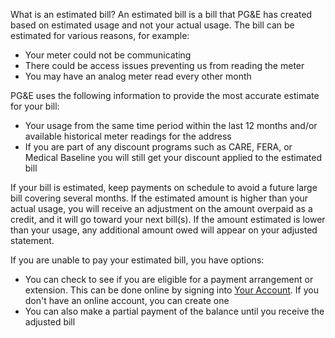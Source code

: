 What is an estimated bill?
An estimated bill is a bill that PG&E has created based on estimated usage and
not your actual usage. The bill can be estimated for various reasons, for
example:

  * Your meter could not be communicating
  * There could be access issues preventing us from reading the meter 
  * You may have an analog meter read every other month

PG&E uses the following information to provide the most accurate estimate for
your bill:

  * Your usage from the same time period within the last 12 months and/or available historical meter readings for the address
  * If you are part of any discount programs such as CARE, FERA, or Medical Baseline you will still get your discount applied to the estimated bill  

If your bill is estimated, keep payments on schedule to avoid a future large
bill covering several months. If the estimated amount is higher than your
actual usage, you will receive an adjustment on the amount overpaid as a
credit, and it will go toward your next bill(s). If the amount estimated is
lower than your usage, any additional amount owed will appear on your adjusted
statement.

If you are unable to pay your estimated bill, you have options:

  * You can check to see if you are eligible for a payment arrangement or extension. This can be done online by signing into [Your Account](http://www.pge.com). If you don't have an online account, you can create one
  * You can also make a partial payment of the balance until you receive the adjusted bill



